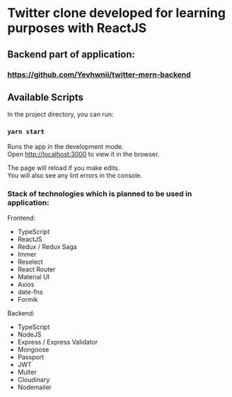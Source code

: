 # Twitter clone developed for learning purposes with ReactJS

## Backend part of application:

### https://github.com/Yevhwnii/twitter-mern-backend

## Available Scripts

In the project directory, you can run:

### `yarn start`

Runs the app in the development mode.<br />
Open [http://localhost:3000](http://localhost:3000) to view it in the browser.

The page will reload if you make edits.<br />
You will also see any lint errors in the console.

### Stack of technologies which is planned to be used in application:

Frontend:

- TypeScript
- ReactJS
- Redux / Redux Saga
- Immer
- Reselect
- React Router
- Material UI
- Axios
- date-fns
- Formik

Backend:

- TypeScript
- NodeJS
- Express / Express Validator
- Mongoose
- Passport
- JWT
- Multer
- Cloudinary
- Nodemailer
